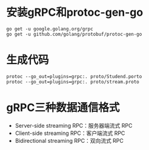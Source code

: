 
# 安装gRPC和protoc-gen-go
```
go get -u google.golang.org/grpc
go get -u github.com/golang/protobuf/protoc-gen-go
```
# 生成代码
```
protoc --go_out=plugins=grpc:. proto/Studend.porto
protoc --go_out=plugins=grpc:. proto/stream.proto
```

#  gRPC三种数据通信格式
- Server-side streaming RPC：服务器端流式 RPC
- Client-side streaming RPC：客户端流式 RPC
- Bidirectional streaming RPC：双向流式 RPC